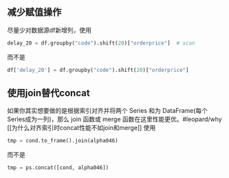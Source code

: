 ## 减少赋值操作
尽量少对数据源df新增列，使用
```python
delay_20 = df.groupby("code").shift(20)["orderprice"]  # scan
```
而不是
```python
df['delay_20'] = df.groupby("code").shift(20)["orderprice"]
```
## 使用join替代concat
如果你其实想要做的是根据索引对齐并将两个 Series 和为 DataFrame(每个Series成为一列)，那么 join 函数或 merge 函数在这里性能更优。#leopard/why [[为什么对齐索引时concat性能不如join和merge]]
使用
```python
tmp = cond.to_frame().join(alpha046)
```
而不是
```python
tmp = ps.concat([cond, alpha046])
```
